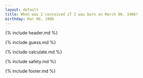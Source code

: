 ```yaml
---
layout: default
title: When was I conceived if I was born on March 06, 1906?
birthday: Mar 06, 1906
---
```


{% include header.md %}

{% include guess.md %}

{% include calculate.md %}

{% include safety.md %}

{% include footer.md %}



